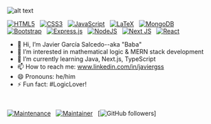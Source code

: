 ![alt text](https://github.com/JavierGSS/JavierGSS/blob/main/docs/JGS.png?raw=true)


[![HTML5](https://img.shields.io/badge/html5-%23E34F26.svg?style=for-the-badge&logo=html5&logoColor=white)](https://dev.w3.org/html5/spec-LC/) &nbsp; [![CSS3](https://img.shields.io/badge/css3-%231572B6.svg?style=for-the-badge&logo=css3&logoColor=white)](https://www.w3.org/TR/CSS/#css) &nbsp; [![JavaScript](https://img.shields.io/badge/javascript-%23323330.svg?style=for-the-badge&logo=javascript&logoColor=%23F7DF1E)](https://ecma-international.org/publications-and-standards/standards/ecma-262/) &nbsp; [![LaTeX](https://img.shields.io/badge/latex-%23008080.svg?style=for-the-badge&logo=latex&logoColor=white)](https://www.latex-project.org//) &nbsp; [![MongoDB](https://img.shields.io/badge/MongoDB-%234ea94b.svg?style=for-the-badge&logo=mongodb&logoColor=white)](https://www.mongodb.com) &nbsp; <br/> [![Bootstrap](https://img.shields.io/badge/bootstrap-%238511FA.svg?style=for-the-badge&logo=bootstrap&logoColor=white)](https://getbootstrap.com) &nbsp; [![Express.js](https://img.shields.io/badge/express.js-%23404d59.svg?style=for-the-badge&logo=express&logoColor=%2361DAFB)](https://expressjs.com) &nbsp; [![NodeJS](https://img.shields.io/badge/node.js-6DA55F?style=for-the-badge&logo=node.js&logoColor=white)](https://nodejs.org/en) &nbsp; [![Next JS](https://img.shields.io/badge/Next-black?style=for-the-badge&logo=next.js&logoColor=white)](https://nextjs.org) &nbsp; [![React](https://img.shields.io/badge/react-%2320232a.svg?style=for-the-badge&logo=react&logoColor=%2361DAFB)](https://react.dev)
<br/>

- 👋 Hi, I’m Javier García Salcedo--aka "Baba"
- 👀 I’m interested in mathematical logic & MERN stack development
- 🌱 I’m currently learning Java, Next.js, TypeScript
- 📫 How to reach me: www.linkedin.com/in/javiergss
- 😄 Pronouns: he/him
- ⚡ Fun fact: #LogicLover!
<br/>

[![Maintenance](https://img.shields.io/badge/Maintained%3F-yes-green.svg)](https://GitHub.com/JavierGSS) &nbsp; [![Maintainer](https://img.shields.io/badge/Maintainer-JavierGSS-blue)](https://www.linkedin.com/in/javiergss) &nbsp; [![GitHub followers](https://img.shields.io/github/followers/JavierGSS.svg?style=social&label=Follow&maxAge=2592000)]


<!---
JavierGSS/JavierGSS is a ✨ special ✨ repository because its `README.md` (this file) appears on your GitHub profile.
You can click the Preview link to take a look at your changes.
--->
